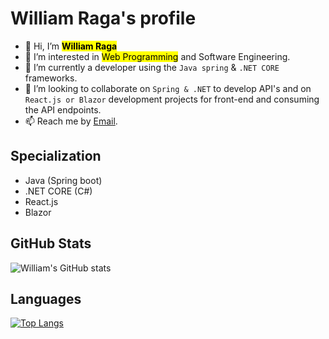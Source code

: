 #  **William Raga's profile**

- 👋 Hi, I’m <mark>**William Raga**</mark>
- 👀 I’m interested in <mark>Web Programming</mark> and Software Engineering.
- 🌱 I’m currently a developer using the `Java spring` & `.NET CORE` frameworks.
- 💞️ I’m looking to collaborate on `Spring & .NET` to develop API's and on `React.js or Blazor` development projects for front-end and consuming the API endpoints.
- 📫 Reach me by <!--[Mobile No](0795 600499) or text via--> [Email](ragawilliam570@gmail.com).

## Specialization

- Java (Spring boot)
- .NET CORE (C#)
- React.js
- Blazor

<!---
itsmraga-hub/itsmraga-hub is a ✨ special ✨ repository because its `README.md` (this file) appears on your GitHub profile.
You can click the Preview link to take a look at your changes.
--->

## GitHub Stats

![William's GitHub stats](https://github-readme-stats.vercel.app/api?username=itsmraga-hub&show_icons=true&theme=radical)

## Languages

[![Top Langs](https://github-readme-stats.vercel.app/api/top-langs/?username=itsmraga-hub&layout=compact)](https://github.com/itsmraga-hub/github-readme-stats)
